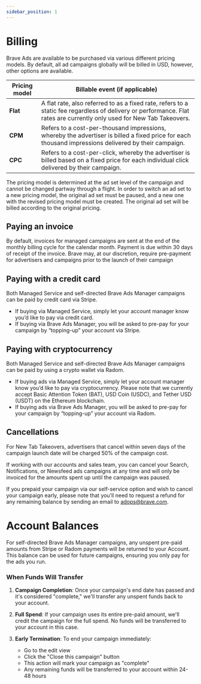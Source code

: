 ```yaml
---
sidebar_position: 1
---
```


# Billing
Brave Ads are available to be purchased via various different pricing models. By default, all ad campaigns globally will be billed in USD, however, other options are available.

|**Pricing model**|**Billable event (if applicable)**|
|---|---|
|**Flat**|A flat rate, also referred to as a fixed rate, refers to a static fee regardless of delivery or performance. Flat rates are currently only used for New Tab Takeovers.|
|**CPM**|Refers to a cost-per-thousand impressions, whereby the advertiser is billed a fixed price for each thousand impressions delivered by their campaign.|
|**CPC**|Refers to a cost-per-click, whereby the advertiser is billed based on a fixed price for each individual click delivered by their campaign.|

The pricing model is determined at the ad set level of the campaign and cannot be changed partway through a flight. In order to switch an ad set to a new pricing model, the original ad set must be paused, and a new one with the revised pricing model must be created. The original ad set will be billed according to the original pricing.

## Paying an invoice
By default, invoices for managed campaigns are sent at the end of the monthly billing cycle for the calendar month. Payment is due within 30 days of receipt of the invoice. Brave may, at our discretion, require pre-payment for advertisers and campaigns prior to the launch of their campaign 

## Paying with a credit card
Both Managed Service and self-directed Brave Ads Manager campaigns can be paid by credit card via Stripe. 

- If buying via Managed Service, simply let your account manager know you’d like to pay via credit card.
- If buying via Brave Ads Manager, you will be asked to pre-pay for your campaign by “topping-up” your account via Stripe.

## Paying with cryptocurrency
Both Managed Service and self-directed Brave Ads Manager campaigns can be paid by using a crypto wallet via Radom.

- If buying ads via Managed Service, simply let your account manager know you’d like to pay via cryptocurrency. Please note that we currently accept Basic Attention Token (BAT), USD Coin (USDC), and Tether USD (USDT) on the Ethereum blockchain.
- If buying ads via Brave Ads Manager, you will be asked to pre-pay for your campaign by “topping-up” your account via Radom.

## Cancellations
For New Tab Takeovers, advertisers that cancel within seven days of the campaign launch date will be charged 50% of the campaign cost. 

If working with our accounts and sales team, you can cancel your Search, Notifications, or Newsfeed ads campaigns at any time and will only be invoiced for the amounts spent up until the campaign was paused. 

If you prepaid your campaign via our self-service option and wish to cancel your campaign early, please note that you’ll need to request a refund for any remaining balance by sending an email to [adops@brave.com](mailto:adops@brave.com).

# Account Balances

For self-directed Brave Ads Manager campaigns, any unspent pre-paid amounts from Stripe or Radom payments will be returned to your Account. This balance can be used for future campaigns, ensuring you only pay for the ads you run.

### When Funds Will Transfer

1. **Campaign Completion**: Once your campaign's end date has passed and it's considered "complete," we'll transfer any unspent funds back to your account.

2. **Full Spend**: If your campaign uses its entire pre-paid amount, we'll credit the campaign for the full spend. No funds will be transferred to your account in this case.

3. **Early Termination**: To end your campaign immediately:
   - Go to the edit view
   - Click the "Close this campaign" button
   - This action will mark your campaign as "complete"
   - Any remaining funds will be transferred to your account within 24-48 hours
